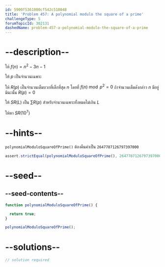 ```yaml
---
id: 5900f5361000cf542c510048
title: 'Problem 457: A polynomial modulo the square of a prime'
challengeType: 5
forumTopicId: 302131
dashedName: problem-457-a-polynomial-modulo-the-square-of-a-prime
---
```


# --description--

ให้ $f(n) = n^2 - 3n - 1$

ให้ $p$ เป็นจำนวนเฉพาะ

ให้ $R(p)$ เป็นจำนวนเต็มบวกที่เล็กที่สุด $n$ โดยที่ $f(n)\bmod p^2 = 0$ ถ้าจำนวนเต็มดังกล่าว $n$ มีอยู่ มิฉะนั้น $R(p) = 0$

ให้ $SR(L)$ เป็น $\sum R(p)$ สำหรับจำนวนเฉพาะทั้งหมดไม่เกิน $L$

ให้หา $SR({10}^7)$

# --hints--

`polynomialModuloSquareOfPrime()` ต้องคืนค่าเป็น `2647787126797397000`

```js
assert.strictEqual(polynomialModuloSquareOfPrime(), 2647787126797397000);
```

# --seed--

## --seed-contents--

```js
function polynomialModuloSquareOfPrime() {

  return true;
}

polynomialModuloSquareOfPrime();
```

# --solutions--

```js
// solution required
```
